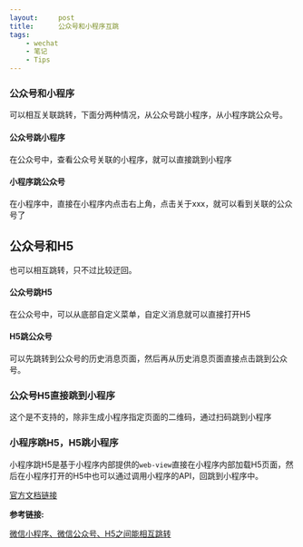 ```yaml
---
layout:     post
title:      公众号和小程序互跳
tags:
    - wechat
    - 笔记
    - Tips
---
```


### 公众号和小程序

可以相互关联跳转，下面分两种情况，从公众号跳小程序，从小程序跳公众号。

#### 公众号跳小程序
在公众号中，查看公众号关联的小程序，就可以直接跳到小程序

#### 小程序跳公众号
在小程序中，直接在小程序内点击右上角，点击关于xxx，就可以看到关联的公众号了

## 公众号和H5
也可以相互跳转，只不过比较迂回。

#### 公众号跳H5
在公众号中，可以从底部自定义菜单，自定义消息就可以直接打开H5

#### H5跳公众号
可以先跳转到公众号的历史消息页面，然后再从历史消息页面直接点击跳到公众号。

### 公众号H5直接跳到小程序

这个是不支持的，除非生成小程序指定页面的二维码，通过扫码跳到小程序

### 小程序跳H5，H5跳小程序
小程序跳H5是基于小程序内部提供的`web-view`直接在小程序内部加载H5页面，然后在小程序打开的H5中也可以通过调用小程序的API，回跳到小程序中。

[官方文档链接](https://developers.weixin.qq.com/miniprogram/dev/component/web-view.html)


**参考链接:**

[微信小程序、微信公众号、H5之间能相互跳转](https://www.anttoweb.com/kb/wei-xin-xiao-cheng-xu-wei-xin-gong-zhong-hao-h5-zhi-jian-neng-xiang-hu-tiao-zhuan/)
